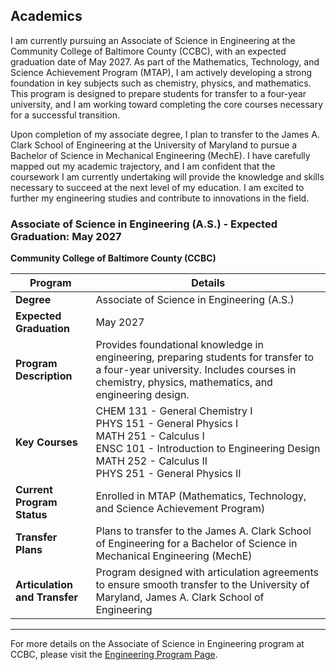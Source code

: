 ## Academics

I am currently pursuing an Associate of Science in Engineering at the Community College of Baltimore County (CCBC), with an expected graduation date of May 2027. As part of the Mathematics, Technology, and Science Achievement Program (MTAP), I am actively developing a strong foundation in key subjects such as chemistry, physics, and mathematics. This program is designed to prepare students for transfer to a four-year university, and I am working toward completing the core courses necessary for a successful transition.

Upon completion of my associate degree, I plan to transfer to the James A. Clark School of Engineering at the University of Maryland to pursue a Bachelor of Science in Mechanical Engineering (MechE). I have carefully mapped out my academic trajectory, and I am confident that the coursework I am currently undertaking will provide the knowledge and skills necessary to succeed at the next level of my education. I am excited to further my engineering studies and contribute to innovations in the field.

### Associate of Science in Engineering (A.S.) - Expected Graduation: May 2027  
**Community College of Baltimore County (CCBC)**  

| **Program**                     | **Details**                                                                 |
|----------------------------------|-----------------------------------------------------------------------------|
| **Degree**                       | Associate of Science in Engineering (A.S.)                                  |
| **Expected Graduation**          | May 2027                                                                    |
| **Program Description**          | Provides foundational knowledge in engineering, preparing students for transfer to a four-year university. Includes courses in chemistry, physics, mathematics, and engineering design. |
| **Key Courses**                  | CHEM 131 - General Chemistry I<br>PHYS 151 - General Physics I<br>MATH 251 - Calculus I<br>ENSC 101 - Introduction to Engineering Design<br>MATH 252 - Calculus II<br>PHYS 251 - General Physics II |
| **Current Program Status**       | Enrolled in MTAP (Mathematics, Technology, and Science Achievement Program) |
| **Transfer Plans**               | Plans to transfer to the James A. Clark School of Engineering for a Bachelor of Science in Mechanical Engineering (MechE) |
| **Articulation and Transfer**    | Program designed with articulation agreements to ensure smooth transfer to the University of Maryland, James A. Clark School of Engineering |

---

For more details on the Associate of Science in Engineering program at CCBC, please visit the [Engineering Program Page](https://www.ccbcmd.edu/Programs-and-Courses-Finder/course/ENSC/101.html).
